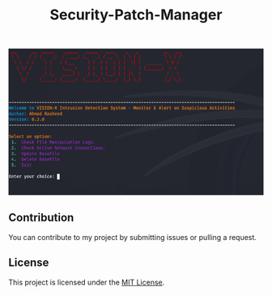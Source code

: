 <h1 align="center">Security-Patch-Manager</h1>
<br>

![Script_Preview](/VISION-X_Interface.png)

## Contribution
You can contribute to my project by submitting issues or pulling a request.

## License

This project is licensed under the [MIT License](https://github.com/Ahmad-Rasheed-01/IDS/blob/main/LICENSE).

